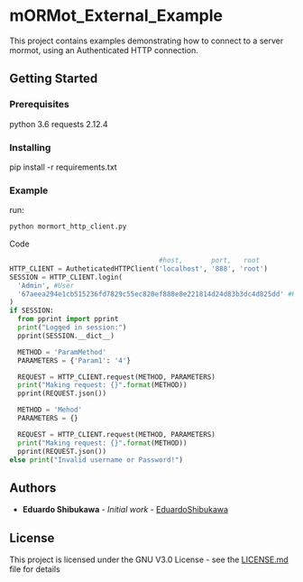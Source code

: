 # mORMot_External_Example

This project contains examples demonstrating how to connect to a server mormot, using an Authenticated HTTP connection.

## Getting Started

### Prerequisites

python 3.6
requests 2.12.4

### Installing

pip install -r requirements.txt

### Example

run:

```bash
python mormort_http_client.py
```


Code   
```python
                                     #host,       port,   root
HTTP_CLIENT = AutheticatedHTTPClient('localhost', '888', 'root')
SESSION = HTTP_CLIENT.login(
  'Admin', #User
  '67aeea294e1cb515236fd7829c55ec820ef888e8e221814d24d83b3dc4d825dd' #Hashed Password
)
if SESSION:
  from pprint import pprint
  print("Logged in session:")
  pprint(SESSION.__dict__)

  METHOD = 'ParamMethod'
  PARAMETERS = {'Param1': '4'}

  REQUEST = HTTP_CLIENT.request(METHOD, PARAMETERS)
  print("Making request: {}".format(METHOD))
  pprint(REQUEST.json())

  METHOD = 'Mehod'
  PARAMETERS = {}

  REQUEST = HTTP_CLIENT.request(METHOD, PARAMETERS)
  print("Making request: {}".format(METHOD))
  pprint(REQUEST.json())
else print("Invalid username or Password!")
```

## Authors

* **Eduardo Shibukawa** - *Initial work* - [EduardoShibukawa](https://github.com/EduardoShibukawa)

## License

This project is licensed under the GNU V3.0 License - see the [LICENSE.md](LICENSE.md) file for details
